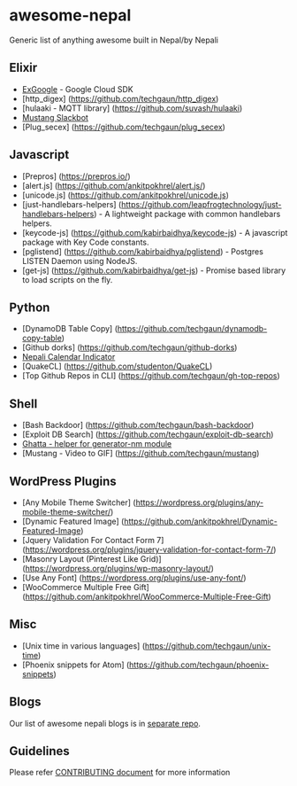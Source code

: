 # awesome-nepal
Generic list of anything awesome built in Nepal/by Nepali

Elixir
----------
- [ExGoogle](https://github.com/techgaun/ex_google) - Google Cloud SDK
- [http_digex] (https://github.com/techgaun/http_digex)
- [hulaaki - MQTT library] (https://github.com/suvash/hulaaki)
- [Mustang Slackbot](https://github.com/techgaun/ex_mustang)
- [Plug_secex] (https://github.com/techgaun/plug_secex)

Javascript
----------
- [Prepros] (https://prepros.io/)
- [alert.js] (https://github.com/ankitpokhrel/alert.js/)
- [unicode.js] (https://github.com/ankitpokhrel/unicode.js)
- [just-handlebars-helpers] (https://github.com/leapfrogtechnology/just-handlebars-helpers) - A lightweight package with common handlebars helpers.
- [keycode-js] (https://github.com/kabirbaidhya/keycode-js) - A javascript package with Key Code constants.
- [pglistend] (https://github.com/kabirbaidhya/pglistend) - Postgres LISTEN Daemon using NodeJS.
- [get-js] (https://github.com/kabirbaidhya/get-js) - Promise based library to load scripts on the fly.

Python
---------
- [DynamoDB Table Copy] (https://github.com/techgaun/dynamodb-copy-table)
- [Github dorks] (https://github.com/techgaun/github-dorks)
- [Nepali Calendar Indicator](https://github.com/techgaun/nepali-calendar-indicator)
- [QuakeCL] (https://github.com/studenton/QuakeCL)
- [Top Github Repos in CLI] (https://github.com/techgaun/gh-top-repos)

Shell
----------
- [Bash Backdoor] (https://github.com/techgaun/bash-backdoor)
- [Exploit DB Search] (https://github.com/techgaun/exploit-db-search)
- [Ghatta - helper for generator-nm module](https://github.com/techgaun/ghatta)
- [Mustang - Video to GIF] (https://github.com/techgaun/mustang)

WordPress Plugins
-----------------
- [Any Mobile Theme Switcher] (https://wordpress.org/plugins/any-mobile-theme-switcher/)
- [Dynamic Featured Image] (https://github.com/ankitpokhrel/Dynamic-Featured-Image)
- [Jquery Validation For Contact Form 7] (https://wordpress.org/plugins/jquery-validation-for-contact-form-7/)
- [Masonry Layout (Pinterest Like Grid)] (https://wordpress.org/plugins/wp-masonry-layout/)
- [Use Any Font] (https://wordpress.org/plugins/use-any-font/)
- [WooCommerce Multiple Free Gift] (https://github.com/ankitpokhrel/WooCommerce-Multiple-Free-Gift)

Misc
-----------------
- [Unix time in various languages] (https://github.com/techgaun/unix-time)
- [Phoenix snippets for Atom] (https://github.com/techgaun/phoenix-snippets)

Blogs
-----------------
Our list of awesome nepali blogs is in [separate repo](https://github.com/developers-nepal/blogs).

Guidelines
----------
Please refer [CONTRIBUTING document](CONTRIBUTING.md) for more information
